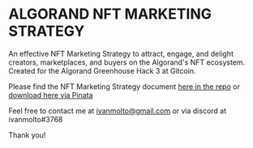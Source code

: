# ALGORAND NFT MARKETING STRATEGY

An effective NFT Marketing Strategy to attract, engage, and delight creators, marketplaces, and buyers on the Algorand's NFT ecosystem.
Created for the Algorand Greenhouse Hack 3 at Gitcoin.

Please find the NFT Marketing Strategy document [here in the repo](https://github.com/ivanmolto/algorand-nft-marketing-strategy/blob/main/algorand-nft-marketing-strategy.pdf) or [download here via Pinata](https://ivanmolto.mypinata.cloud/ipfs/QmThBsdM53QiytT15poszaiHkGHzT4B2AkZsJVocP1UC3d?_gl=1*1riv403*_ga*NzYxNjg5Mjg4LjE2NjU4NDgzNTU.*_ga_5RMPXG14TE*MTY3NTkzNjkwNC4xNi4xLjE2NzU5Mzg0MzUuNjAuMC4w)

Feel free to contact me at ivanmolto@gmail.com or via discord at ivanmolto#3768

Thank you!